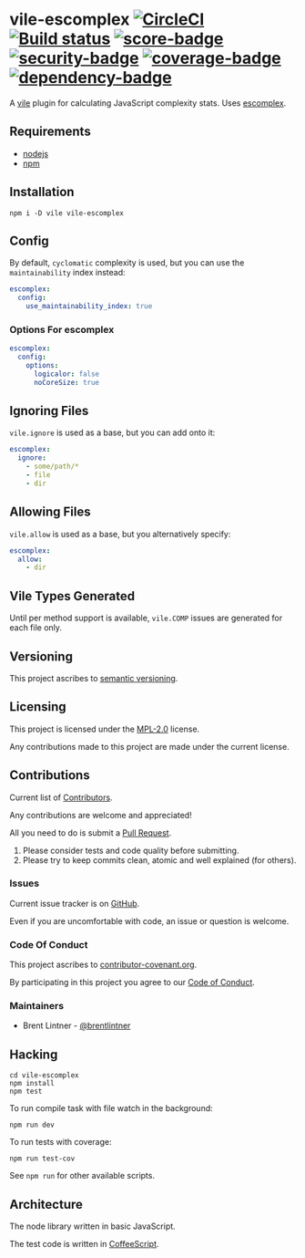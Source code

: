 # vile-escomplex [![CircleCI](https://circleci.com/gh/forthright/vile-escomplex.svg?style=shield&circle-token=c784fb6e6036f610d45b765411d70406aa4329a6)](https://circleci.com/gh/forthright/vile-escomplex) [![Build status](https://ci.appveyor.com/api/projects/status/83dvlmsi3f049ncl/branch/master?svg=true)](https://ci.appveyor.com/project/brentlintner/vile-escomplex/branch/master) [![score-badge](https://vile.io/api/v0/projects/vile-escomplex/badges/score?token=USryyHar5xQs7cBjNUdZ)](https://vile.io/~brentlintner/vile-escomplex) [![security-badge](https://vile.io/api/v0/projects/vile-escomplex/badges/security?token=USryyHar5xQs7cBjNUdZ)](https://vile.io/~brentlintner/vile-escomplex) [![coverage-badge](https://vile.io/api/v0/projects/vile-escomplex/badges/coverage?token=USryyHar5xQs7cBjNUdZ)](https://vile.io/~brentlintner/vile-escomplex) [![dependency-badge](https://vile.io/api/v0/projects/vile-escomplex/badges/dependency?token=USryyHar5xQs7cBjNUdZ)](https://vile.io/~brentlintner/vile-escomplex)

A [vile](https://vile.io) plugin for calculating JavaScript complexity stats. Uses [escomplex](https://github.com/escomplex/escomplex).

## Requirements

- [nodejs](http://nodejs.org)
- [npm](http://npmjs.org)

## Installation

    npm i -D vile vile-escomplex

## Config

By default, `cyclomatic` complexity is used, but you can
use the `maintainability` index instead:

```yaml
escomplex:
  config:
    use_maintainability_index: true
```

### Options For escomplex

```yaml
escomplex:
  config:
    options:
      logicalor: false
      noCoreSize: true
```

## Ignoring Files

`vile.ignore` is used as a base, but you can add onto it:

```yaml
escomplex:
  ignore:
    - some/path/*
    - file
    - dir
```

## Allowing Files

`vile.allow` is used as a base, but you alternatively specify:

```yaml
escomplex:
  allow:
    - dir
```

## Vile Types Generated

Until per method support is available, `vile.COMP` issues are
generated for each file only.

## Versioning

This project ascribes to [semantic versioning](http://semver.org).

## Licensing

This project is licensed under the [MPL-2.0](LICENSE) license.

Any contributions made to this project are made under the current license.

## Contributions

Current list of [Contributors](https://github.com/forthright/vile-escomplex/graphs/contributors).

Any contributions are welcome and appreciated!

All you need to do is submit a [Pull Request](https://github.com/forthright/vile-escomplex/pulls).

1. Please consider tests and code quality before submitting.
2. Please try to keep commits clean, atomic and well explained (for others).

### Issues

Current issue tracker is on [GitHub](https://github.com/forthright/vile-escomplex/issues).

Even if you are uncomfortable with code, an issue or question is welcome.

### Code Of Conduct

This project ascribes to [contributor-covenant.org](http://contributor-covenant.org).

By participating in this project you agree to our [Code of Conduct](CODE_OF_CONDUCT.md).

### Maintainers

- Brent Lintner - [@brentlintner](http://github.com/brentlintner)

## Hacking

    cd vile-escomplex
    npm install
    npm test

To run compile task with file watch in the background:

    npm run dev

To run tests with coverage:

    npm run test-cov

See `npm run` for other available scripts.

## Architecture

The node library written in basic JavaScript.

The test code is written in [CoffeeScript](http://coffeescript.org).
